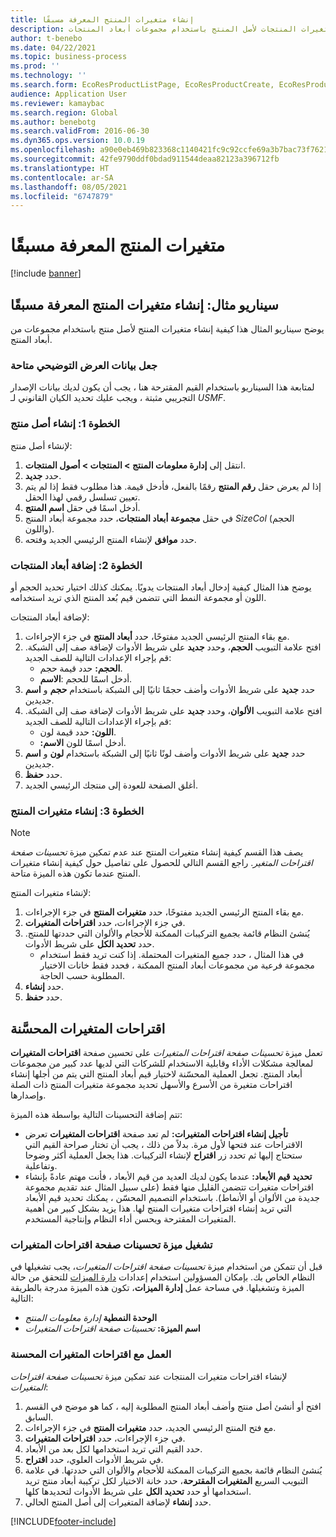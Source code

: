 ```yaml
---
title: إنشاء متغيرات المنتج المعرفة مسبقًا
description: يتناول هذا الإجراء إنشاء متغيرات المنتجات لأصل المنتج باستخدام مجموعات أبعاد المنتجات.
author: t-benebo
ms.date: 04/22/2021
ms.topic: business-process
ms.prod: ''
ms.technology: ''
ms.search.form: EcoResProductListPage, EcoResProductCreate, EcoResProductDetails, EcoResProductMasterDimension, EcoResProductVariants, EcoResProductVariantSuggestions, EcoResProductVariantsPendingReleaseFormPart, EcoResProductVariantSuggestionsEnhanced
audience: Application User
ms.reviewer: kamaybac
ms.search.region: Global
ms.author: benebotg
ms.search.validFrom: 2016-06-30
ms.dyn365.ops.version: 10.0.19
ms.openlocfilehash: a90e0eb469b823368c1140421fc9c92ccfe69a3b7bac73f762170c0da43e3eee
ms.sourcegitcommit: 42fe9790ddf0bdad911544deaa82123a396712fb
ms.translationtype: HT
ms.contentlocale: ar-SA
ms.lasthandoff: 08/05/2021
ms.locfileid: "6747879"
---
```

# <a name="predefined-product-variants"></a>متغيرات المنتج المعرفة مسبقًا

[!include [banner](../../includes/banner.md)]

## <a name="example-scenario-create-predefined-product-variants"></a>سيناريو مثال: إنشاء متغيرات المنتج المعرفة مسبقًا

يوضح سيناريو المثال هذا كيفية إنشاء متغيرات المنتج لأصل منتج باستخدام مجموعات من أبعاد المنتج.

### <a name="make-demo-data-available"></a>جعل بيانات العرض التوضيحي متاحة

لمتابعة هذا السيناريو باستخدام القيم المقترحة هنا ، يجب أن يكون لديك بيانات الإصدار التجريبي مثبتة ، ويجب عليك تحديد الكيان القانوني لـ *USMF*.

### <a name="step-1-create-a-product-master"></a>الخطوة 1: إنشاء أصل منتج

لإنشاء أصل منتج:

1. انتقل إلى **إدارة معلومات المنتج‬ > المنتجات > أصول المنتجات**.
1. حدد **جديد**.
1. إذا لم يعرض حقل **رقم المنتج** رقمًا بالفعل، فأدخل قيمة. هذا مطلوب فقط إذا لم يتم تعيين تسلسل رقمي لهذا الحقل.
1. أدخل اسمًا في حقل **اسم المنتج**.
1. في حقل **مجموعة أبعاد المنتجات**، حدد مجموعة أبعاد المنتج *SizeCol* (الحجم واللون).
1. حدد **موافق** لإنشاء المنتج الرئيسي الجديد وفتحه.

### <a name="step-2-add-product-dimensions"></a>الخطوة 2: إضافة أبعاد المنتجات

يوضح هذا المثال كيفية إدخال أبعاد المنتجات يدويًا. يمكنك كذلك اختيار تحديد الحجم أو اللون أو مجموعة النمط التي تتضمن قيم بُعد المنتج الذي تريد استخدامه.

لإضافة أبعاد المنتجات:

1. مع بقاء المنتج الرئيسي الجديد مفتوحًا، حدد **أبعاد المنتج** في جزء الإجراءات.
1. افتح علامة التبويب **الحجم**، وحدد **جديد** على شريط الأدوات لإضافة صف إلى الشبكة. قم بإجراء الإعدادات التالية للصف الجديد:
    - **الحجم:** حدد قيمة حجم.
    - **الاسم‏‎**: أدخل اسمًا للحجم.
1. حدد **جديد** على شريط الأدوات وأضف حجمًا ثانيًا إلى الشبكة باستخدام **حجم** و **اسم** جديدين.
1. افتح علامة التبويب **الألوان**، وحدد **جديد** على شريط الأدوات لإضافة صف إلى الشبكة. قم بإجراء الإعدادات التالية للصف الجديد:
    - **اللون:** حدد قيمة لون.
    - **الاسم:‏‎** أدخل اسمًا للون.
1. حدد **جديد** على شريط الأدوات وأضف لونًا ثانيًا إلى الشبكة باستخدام **لون** و **اسم** جديدين.
1. حدد **حفظ**.
1. أغلق الصفحة للعودة إلى منتجك الرئيسي الجديد.

### <a name="step-3-generate-product-variants"></a>الخطوة 3: إنشاء متغيرات المنتج

> [!NOTE]
> يصف هذا القسم كيفية إنشاء متغيرات المنتج عند عدم تمكين ميزة *تحسينات صفحة اقتراحات المتغير*. راجع القسم التالي للحصول على تفاصيل حول كيفية إنشاء متغيرات المنتج عندما تكون هذه الميزة متاحة.

لإنشاء متغيرات المنتج:

1. مع بقاء المنتج الرئيسي الجديد مفتوحًا، حدد **متغيرات المنتج** في جزء الإجراءات.
1. في جزء الإجراءات، حدد **اقتراحات المتغيرات**.
1. يُنشئ النظام قائمة بجميع التركيبات الممكنة للأحجام والألوان التي حددتها للمنتج. حدد **تحديد الكل** على شريط الأدوات.
    - في هذا المثال ، حدد جميع المتغيرات المحتملة. إذا كنت تريد فقط استخدام مجموعة فرعية من مجموعات أبعاد المنتج الممكنة ، فحدد فقط خانات الاختيار المطلوبة حسب الحاجة.  
1. حدد **إنشاء**.
1. حدد **حفظ**.

## <a name="improved-variant-suggestions"></a>اقتراحات المتغيرات المحسَّنة

تعمل ميزة *تحسينات صفحة اقتراحات المتغيرات* على تحسين صفحة **اقتراحات المتغيرات** لمعالجة مشكلات الأداء وقابلية الاستخدام للشركات التي لديها عدد كبير من مجموعات أبعاد المنتج. تجعل العملية المحسّنة لاختيار قيم أبعاد المنتج التي يتم من أجلها إنشاء اقتراحات متغيرة من الأسرع والأسهل تحديد مجموعة متغيرات المنتج ذات الصلة وإصدارها.

تتم إضافة التحسينات التالية بواسطة هذه الميزة:

- **تأجيل إنشاء اقتراحات المتغيرات:** لم تعد صفحة **اقتراحات المتغيرات** تعرض الاقتراحات عند فتحها لأول مرة. بدلاً من ذلك ، يجب أن تختار صراحة القيم التي ستحتاج إليها ثم تحدد زر **اقتراح** لإنشاء التركيبات. هذا يجعل العملية أكثر وضوحا وتفاعلية.
- **تحديد قيم الأبعاد:** عندما يكون لديك العديد من قيم الأبعاد ، فأنت مهتم عادةً بإنشاء اقتراحات متغيرات تتضمن القليل منها فقط (على سبيل المثال عند تقديم مجموعة جديدة من الألوان أو الأنماط). باستخدام التصميم المحسّن ، يمكنك تحديد قيم الأبعاد التي تريد إنشاء اقتراحات متغيرات المنتج لها. هذا يزيد بشكل كبير من أهمية المتغيرات المقترحة ويحسن أداء النظام وإنتاجية المستخدم.

### <a name="turn-on-the-variant-suggestions-page-improvements-feature"></a>تشغيل ميزة تحسينات صفحة اقتراحات المتغيرات

قبل أن تتمكن من استخدام ميزة *تحسينات صفحة اقتراحات المتغيرات*، يجب تشغيلها في النظام الخاص بك. بإمكان المسؤولين استخدام إعدادات [دارة الميزات](../../../fin-ops-core/fin-ops/get-started/feature-management/feature-management-overview.md) للتحقق من حالة الميزة وتشغيلها. في مساحة عمل **إدارة الميزات**، تكون هذه الميزة مدرجة بالطريقة التالية:

- **الوحدة النمطية** *إدارة معلومات المنتج*
- **اسم الميزة:** *تحسينات صفحة اقتراحات المتغيرات*

### <a name="work-with-the-improved-variant-suggestions"></a>العمل مع اقتراحات المتغيرات المحسنة

لإنشاء اقتراحات متغيرات المنتجات عند تمكين ميزة *تحسينات صفحة اقتراحات المتغيرات*:

1. افتح أو أنشئ أصل منتج وأضف أبعاد المنتج المطلوبة إليه ، كما هو موضح في القسم السابق.
1. مع فتح المنتج الرئيسي الجديد، حدد **متغيرات المنتج** في جزء الإجراءات.
1. في جزء الإجراءات، حدد **اقتراحات المتغيرات**.
1. حدد القيم التي تريد استخدامها لكل بعد من الأبعاد.
1. في شريط الأدوات العلوي، حدد **اقتراح**.
1. يُنشئ النظام قائمة بجميع التركيبات الممكنة للأحجام والألوان التي حددتها. في علامة التبويب السريع **المتغيرات المقترحة**، حدد خانة الاختيار لكل تركيبة أبعاد منتج تريد استخدامها أو حدد **تحديد الكل** على شريط الأدوات لتحديدها كلها.  
1. حدد **إنشاء** لإضافة المتغيرات إلى أصل المنتج الحالي.

[!INCLUDE[footer-include](../../../includes/footer-banner.md)]
